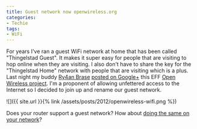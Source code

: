 ```yaml
---
title: Guest network now openwireless.org
categories:
- Techie
tags:
- WiFi
---
```


For years I've ran a guest WiFi network at home that has been called "Thingelstad Guest". It makes it super easy for people that are visiting to hop online when they are visiting. I also don't have to share the key for the "Thingelstad Home" network with people that are visiting which is a plus.
Last night my buddy [Ry4an Brase](http://ry4an.org) [posted on Google+](https://plus.google.com/u/0/102107327429602724512/posts/5icm8FJ5sZP?cfem=1) this EFF [Open Wireless project](https://openwireless.org). I'm a proponent of allowing unfettered access to the Internet so I decided to join up and rename our guest network.

![]({{ site.url }}{% link /assets/posts/2012/openwireless-wifi.png %})

Does your router support a guest network? How about [doing the same on your network](https://openwireless.org/join)?
